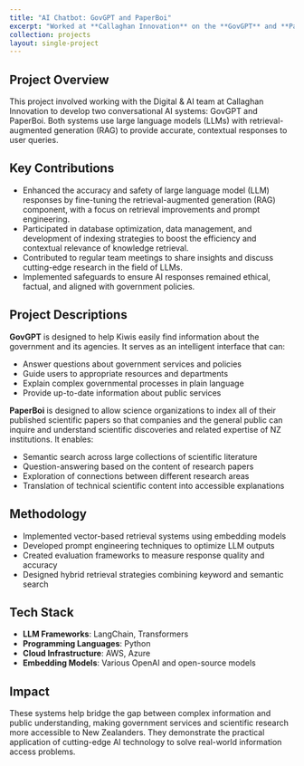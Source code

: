 ```yaml
---
title: "AI Chatbot: GovGPT and PaperBoi"
excerpt: "Worked at **Callaghan Innovation** on the **GovGPT** and **PaperBoi** (Science-Paper Conversational Agent) projects, 2024-2025"
collection: projects
layout: single-project
---
```


## Project Overview

This project involved working with the Digital & AI team at Callaghan Innovation to develop two conversational AI systems: GovGPT and PaperBoi. Both systems use large language models (LLMs) with retrieval-augmented generation (RAG) to provide accurate, contextual responses to user queries.

## Key Contributions  
- Enhanced the accuracy and safety of large language model (LLM) responses by fine-tuning the retrieval-augmented generation (RAG) component, with a focus on retrieval improvements and prompt engineering.
- Participated in database optimization, data management, and development of indexing strategies to boost the efficiency and contextual relevance of knowledge retrieval.
- Contributed to regular team meetings to share insights and discuss cutting-edge research in the field of LLMs.
- Implemented safeguards to ensure AI responses remained ethical, factual, and aligned with government policies.

## Project Descriptions

**GovGPT** is designed to help Kiwis easily find information about the government and its agencies. It serves as an intelligent interface that can:
- Answer questions about government services and policies
- Guide users to appropriate resources and departments
- Explain complex governmental processes in plain language
- Provide up-to-date information about public services

**PaperBoi** is designed to allow science organizations to index all of their published scientific papers so that companies and the general public can inquire and understand scientific discoveries and related expertise of NZ institutions. It enables:
- Semantic search across large collections of scientific literature
- Question-answering based on the content of research papers
- Exploration of connections between different research areas
- Translation of technical scientific content into accessible explanations

## Methodology
- Implemented vector-based retrieval systems using embedding models
- Developed prompt engineering techniques to optimize LLM outputs
- Created evaluation frameworks to measure response quality and accuracy
- Designed hybrid retrieval strategies combining keyword and semantic search

## Tech Stack
- **LLM Frameworks**: LangChain, Transformers
- **Programming Languages**: Python
- **Cloud Infrastructure**: AWS, Azure
- **Embedding Models**: Various OpenAI and open-source models

## Impact
These systems help bridge the gap between complex information and public understanding, making government services and scientific research more accessible to New Zealanders. They demonstrate the practical application of cutting-edge AI technology to solve real-world information access problems.
